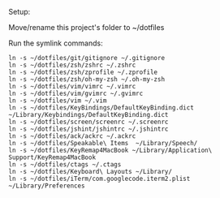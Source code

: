 Setup:

Move/rename this project's folder to ~/dotfiles

Run the symlink commands:

    ln -s ~/dotfiles/git/gitignore ~/.gitignore
    ln -s ~/dotfiles/zsh/zshrc ~/.zshrc
    ln -s ~/dotfiles/zsh/zprofile ~/.zprofile
    ln -s ~/dotfiles/zsh/oh-my-zsh ~/.oh-my-zsh
    ln -s ~/dotfiles/vim/vimrc ~/.vimrc
    ln -s ~/dotfiles/vim/gvimrc ~/.gvimrc
    ln -s ~/dotfiles/vim ~/.vim
    ln -s ~/dotfiles/KeyBindings/DefaultKeyBinding.dict ~/Library/Keybindings/DefaultKeyBinding.dict
    ln -s ~/dotfiles/screen/screenrc ~/.screenrc
    ln -s ~/dotfiles/jshint/jshintrc ~/.jshintrc
    ln -s ~/dotfiles/ack/ackrc ~/.ackrc
    ln -s ~/dotfiles/Speakable\ Items  ~/Library/Speech/
    ln -s ~/dotfiles/KeyRemap4MacBook ~/Library/Application\ Support/KeyRemap4MacBook
    ln -s ~/dotfiles/ctags ~/.ctags
    ln -s ~/dotfiles/Keyboard\ Layouts ~/Library/
    ln -s ~/dotfiles/iTerm/com.googlecode.iterm2.plist ~/Library/Preferences
